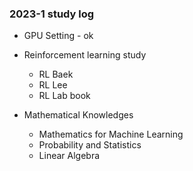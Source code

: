 ### 2023-1 study log


- GPU Setting - ok
- Reinforcement learning study 

     - RL Baek
     - RL Lee
     - RL Lab book

- Mathematical Knowledges
 
    - Mathematics for Machine Learning
    - Probability and Statistics
    - Linear Algebra